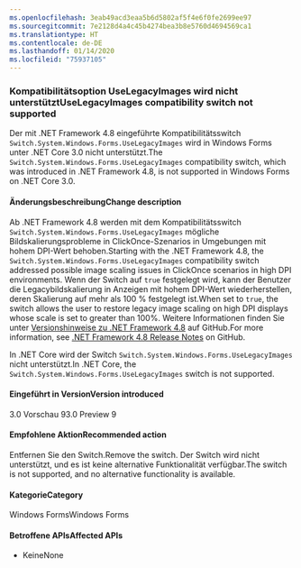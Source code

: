 ```yaml
---
ms.openlocfilehash: 3eab49acd3eaa5b6d5802af5f4e6f0fe2699ee97
ms.sourcegitcommit: 7e2128d4a4c45b4274bea3b8e5760d4694569ca1
ms.translationtype: HT
ms.contentlocale: de-DE
ms.lasthandoff: 01/14/2020
ms.locfileid: "75937105"
---
```

### <a name="uselegacyimages-compatibility-switch-not-supported"></a><span data-ttu-id="9f764-101">Kompatibilitätsoption UseLegacyImages wird nicht unterstützt</span><span class="sxs-lookup"><span data-stu-id="9f764-101">UseLegacyImages compatibility switch not supported</span></span>

<span data-ttu-id="9f764-102">Der mit .NET Framework 4.8 eingeführte Kompatibilitätsswitch `Switch.System.Windows.Forms.UseLegacyImages` wird in Windows Forms unter .NET Core 3.0 nicht unterstützt.</span><span class="sxs-lookup"><span data-stu-id="9f764-102">The `Switch.System.Windows.Forms.UseLegacyImages` compatibility switch, which was introduced in .NET Framework 4.8, is not supported in Windows Forms on .NET Core 3.0.</span></span>

#### <a name="change-description"></a><span data-ttu-id="9f764-103">Änderungsbeschreibung</span><span class="sxs-lookup"><span data-stu-id="9f764-103">Change description</span></span>

<span data-ttu-id="9f764-104">Ab .NET Framework 4.8 werden mit dem Kompatibilitätsswitch `Switch.System.Windows.Forms.UseLegacyImages` mögliche Bildskalierungsprobleme in ClickOnce-Szenarios in Umgebungen mit hohem DPI-Wert behoben.</span><span class="sxs-lookup"><span data-stu-id="9f764-104">Starting with the .NET Framework 4.8, the `Switch.System.Windows.Forms.UseLegacyImages` compatibility switch addressed possible image scaling issues in ClickOnce scenarios in high DPI environments.</span></span> <span data-ttu-id="9f764-105">Wenn der Switch auf `true` festgelegt wird, kann der Benutzer die Legacybildskalierung in Anzeigen mit hohem DPI-Wert wiederherstellen, deren Skalierung auf mehr als 100 % festgelegt ist.</span><span class="sxs-lookup"><span data-stu-id="9f764-105">When set to `true`, the switch allows the user to restore legacy image scaling on high DPI displays whose scale is set to greater than 100%.</span></span> <span data-ttu-id="9f764-106">Weitere Informationen finden Sie unter [Versionshinweise zu .NET Framework 4.8](https://github.com/microsoft/dotnet/blob/master/releases/net48/dotnet48-changes.md#clickonce) auf GitHub.</span><span class="sxs-lookup"><span data-stu-id="9f764-106">For more information, see [.NET Framework 4.8 Release Notes](https://github.com/microsoft/dotnet/blob/master/releases/net48/dotnet48-changes.md#clickonce) on GitHub.</span></span>

<span data-ttu-id="9f764-107">In .NET Core wird der Switch `Switch.System.Windows.Forms.UseLegacyImages` nicht unterstützt.</span><span class="sxs-lookup"><span data-stu-id="9f764-107">In .NET Core, the `Switch.System.Windows.Forms.UseLegacyImages` switch is not supported.</span></span>

#### <a name="version-introduced"></a><span data-ttu-id="9f764-108">Eingeführt in Version</span><span class="sxs-lookup"><span data-stu-id="9f764-108">Version introduced</span></span>

<span data-ttu-id="9f764-109">3.0 Vorschau 9</span><span class="sxs-lookup"><span data-stu-id="9f764-109">3.0 Preview 9</span></span>

#### <a name="recommended-action"></a><span data-ttu-id="9f764-110">Empfohlene Aktion</span><span class="sxs-lookup"><span data-stu-id="9f764-110">Recommended action</span></span>

<span data-ttu-id="9f764-111">Entfernen Sie den Switch.</span><span class="sxs-lookup"><span data-stu-id="9f764-111">Remove the switch.</span></span> <span data-ttu-id="9f764-112">Der Switch wird nicht unterstützt, und es ist keine alternative Funktionalität verfügbar.</span><span class="sxs-lookup"><span data-stu-id="9f764-112">The switch is not supported, and no alternative functionality is available.</span></span>

#### <a name="category"></a><span data-ttu-id="9f764-113">Kategorie</span><span class="sxs-lookup"><span data-stu-id="9f764-113">Category</span></span>

<span data-ttu-id="9f764-114">Windows Forms</span><span class="sxs-lookup"><span data-stu-id="9f764-114">Windows Forms</span></span>

#### <a name="affected-apis"></a><span data-ttu-id="9f764-115">Betroffene APIs</span><span class="sxs-lookup"><span data-stu-id="9f764-115">Affected APIs</span></span>

- <span data-ttu-id="9f764-116">Keine</span><span class="sxs-lookup"><span data-stu-id="9f764-116">None</span></span>

<!-- 

### Affected APIs

- Not detectable via API analysis

-->
